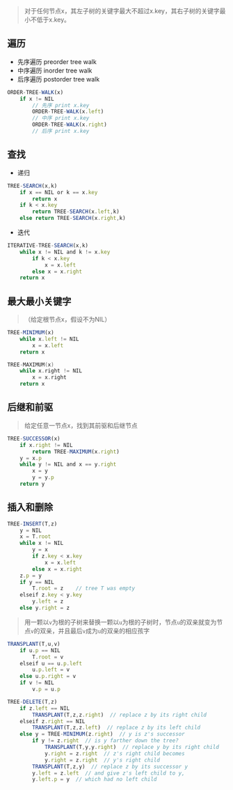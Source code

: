 > 对于任何节点x，其左子树的关键字最大不超过x.key，其右子树的关键字最小不低于x.key。
## 遍历

- 先序遍历 preorder tree walk
- 中序遍历 inorder tree walk
- 后序遍历 postorder tree walk

```js
ORDER-TREE-WALK(x)
	if x != NIL
		// 先序 print x.key
		ORDER-TREE-WALK(x.left)
		// 中序 print x.key
		ORDER-TREE-WALK(x.right)
		// 后序 print x.key
```


## 查找

- 递归
```js
TREE-SEARCH(x,k)
	if x == NIL or k == x.key
		return x
	if k < x.key
		return TREE-SEARCH(x.left,k)
	else return TREE-SEARCH(x.right,k)
```

- 迭代
```js
ITERATIVE-TREE-SEARCH(x,k)
	while x != NIL and k != x.key
		if k < x.key
			x = x.left
		else x = x.right
	return x 
```

## 最大最小关键字

> （给定根节点x，假设不为NIL）

```js
TREE-MINIMUM(x)
	while x.left != NIL
		x = x.left
	return x 
```

```C
TREE-MAXIMUM(x)
	while x.right != NIL
		x = x.right
	return x 
```

## 后继和前驱

> 给定任意一节点x，找到其前驱和后继节点

```js
TREE-SUCCESSOR(x)
	if x.right != NIL
		return TREE-MAXIMUM(x.right)
	y = x.p
	while y != NIL and x == y.right
		x = y
		y = y.p
	return y
```

## 插入和删除

```js
TREE-INSERT(T,z)
	y = NIL
	x = T.root
	while x != NIL
		y = x
		if z.key < x.key
			x = x.left
		else x = x.right
	z.p = y
	if y == NIL
		T.root = z    // tree T was empty
	elseif z.key < y.key
		y.left = z
	else y.right = z
```

> 用一颗以`v`为根的子树来替换一颗以`u`为根的子树时，节点`u`的双亲就变为节点`v`的双亲，并且最后`v`成为`u`的双亲的相应孩字
```js
TRANSPLANT(T,u,v)
	if u.p == NIL
		T.root = v
	elseif u == u.p.left
		u.p.left = v
	else u.p.right = v
	if v != NIL
		v.p = u.p
```

```js
TREE-DELETE(T,z)
	if z.left == NIL
		TRANSPLANT(T,z,z.right)  // replace z by its right child
	elseif z.right == NIL
		TRANSPLANT(T,z,z.left)  // replace z by its left child
	else y = TREE-MINIMUM(z.right)  // y is z's successor
		if y != z.right  // is y farther down the tree?
			TRANSPLANT(T,y,y.right)  // replace y by its right child
			y.right = z.right  // z's right child becomes
			y.right = z.right  // y's right child
		TRANSPLANT(T,z,y)  // replace z by its successor y 
		y.left = z.left  // and give z's left child to y,
		y.left.p = y  // which had no left child
```